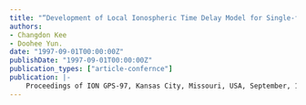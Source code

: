 ```yaml
---
title: "“Development of Local Ionospheric Time Delay Model for Single-frequency DGPS Users”"
authors:
- Changdon Kee
- Doohee Yun.
date: "1997-09-01T00:00:00Z"
publishDate: "1997-09-01T00:00:00Z"
publication_types: ["article-confernce"]
publication: |-
    Proceedings of ION GPS-97, Kansas City, Missouri, USA, September, 1997, pp. 1113-1122
---
```

